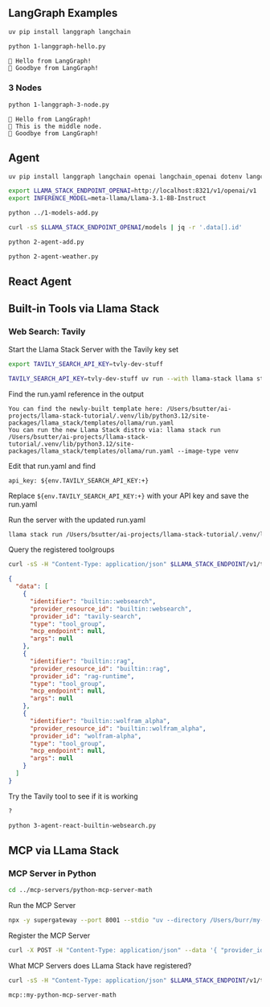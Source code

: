 ## LangGraph Examples

```bash
uv pip install langgraph langchain
```

```bash
python 1-langgraph-hello.py
```

```
👋 Hello from LangGraph!
👋 Goodbye from LangGraph!
```

### 3 Nodes

```bash
python 1-langgraph-3-node.py
```

```
👋 Hello from LangGraph!
🔄 This is the middle node.
👋 Goodbye from LangGraph!
```

## Agent

```bash
uv pip install langgraph langchain openai langchain_openai dotenv langchain_community
```


```bash
export LLAMA_STACK_ENDPOINT_OPENAI=http://localhost:8321/v1/openai/v1
export INFERENCE_MODEL=meta-llama/Llama-3.1-8B-Instruct
```

```bash
python ../1-models-add.py
```

```bash
curl -sS $LLAMA_STACK_ENDPOINT_OPENAI/models | jq -r '.data[].id'
```

```bash
python 2-agent-add.py
```

```bash
python 2-agent-weather.py
```

## React Agent

## Built-in Tools via Llama Stack

### Web Search: Tavily

Start the Llama Stack Server with the Tavily key set


```bash
export TAVILY_SEARCH_API_KEY=tvly-dev-stuff
```

```bash
TAVILY_SEARCH_API_KEY=tvly-dev-stuff uv run --with llama-stack llama stack build --template ollama --image-type venv 
```

Find the run.yaml reference in the output

```
You can find the newly-built template here: /Users/bsutter/ai-projects/llama-stack-tutorial/.venv/lib/python3.12/site-packages/llama_stack/templates/ollama/run.yaml
You can run the new Llama Stack distro via: llama stack run /Users/bsutter/ai-projects/llama-stack-tutorial/.venv/lib/python3.12/site-packages/llama_stack/templates/ollama/run.yaml --image-type venv
```

Edit that run.yaml and find

```
api_key: ${env.TAVILY_SEARCH_API_KEY:+}
```

Replace `${env.TAVILY_SEARCH_API_KEY:+}` with your API key and save the run.yaml

Run the server with the updated run.yaml

```bash
llama stack run /Users/bsutter/ai-projects/llama-stack-tutorial/.venv/lib/python3.12/site-packages/llama_stack/templates/ollama/run.yaml --image-type venv
```

Query the registered toolgroups

```bash
curl -sS -H "Content-Type: application/json" $LLAMA_STACK_ENDPOINT/v1/toolgroups | jq
```

```json
{
  "data": [
    {
      "identifier": "builtin::websearch",
      "provider_resource_id": "builtin::websearch",
      "provider_id": "tavily-search",
      "type": "tool_group",
      "mcp_endpoint": null,
      "args": null
    },
    {
      "identifier": "builtin::rag",
      "provider_resource_id": "builtin::rag",
      "provider_id": "rag-runtime",
      "type": "tool_group",
      "mcp_endpoint": null,
      "args": null
    },
    {
      "identifier": "builtin::wolfram_alpha",
      "provider_resource_id": "builtin::wolfram_alpha",
      "provider_id": "wolfram-alpha",
      "type": "tool_group",
      "mcp_endpoint": null,
      "args": null
    }
  ]
}
```

Try the Tavily tool to see if it is working

```bash
?
```

```bash
python 3-agent-react-builtin-websearch.py
```


## MCP via LLama Stack

### MCP Server in Python

```bash
cd ../mcp-servers/python-mcp-server-math
```

Run the MCP Server

```bash
npx -y supergateway --port 8001 --stdio "uv --directory /Users/burr/my-projects/llama-stack-tutorial/mcp-servers/python-mcp-server-math run mcp_server_sse_tools.py"
```

Register the MCP Server

```bash
curl -X POST -H "Content-Type: application/json" --data '{ "provider_id" : "model-context-protocol", "toolgroup_id" : "mcp::my-python-mcp-server-math", "mcp_endpoint" : { "uri" : "http://host.docker.internal:8001/sse"}}' $LLAMA_STACK_ENDPOINT/v1/toolgroups
```

What MCP Servers does LLama Stack have registered?

```bash
curl -sS -H "Content-Type: application/json" $LLAMA_STACK_ENDPOINT/v1/toolgroups | jq -r '.data[] | select(.identifier | startswith("mcp::")) | .identifier'
```

```
mcp::my-python-mcp-server-math
```

